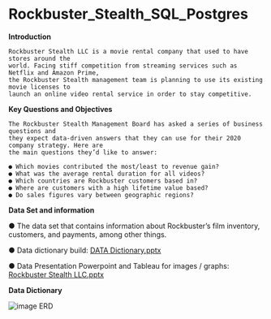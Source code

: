 # Rockbuster_Stealth_SQL_Postgres
**Introduction**

    Rockbuster Stealth LLC is a movie rental company that used to have stores around the
    world. Facing stiff competition from streaming services such as Netflix and Amazon Prime,
    the Rockbuster Stealth management team is planning to use its existing movie licenses to
    launch an online video rental service in order to stay competitive.

**Key Questions and Objectives**

    The Rockbuster Stealth Management Board has asked a series of business questions and
    they expect data-driven answers that they can use for their 2020 company strategy. Here are
    the main questions they’d like to answer:

    ● Which movies contributed the most/least to revenue gain?
    ● What was the average rental duration for all videos?
    ● Which countries are Rockbuster customers based in?
    ● Where are customers with a high lifetime value based?
    ● Do sales figures vary between geographic regions?
    
**Data Set and information**

   ● The data set that contains information about Rockbuster’s film inventory, customers, and 
    payments, among other things. 
    
   ● Data dictionary build: 
   [DATA Dictionary.pptx](https://github.com/JayRobertThomson/Rockbuster_Stealth_SQL_Postgres_Tableau/files/8987403/DATA.Dictionary.pptx)

   ● Data Presentation Powerpoint and Tableau for images / graphs:
[Rockbuster Stealth LLC.pptx](https://github.com/JayRobertThomson/Rockbuster_Stealth_SQL_Postgres_Tableau/files/8987404/Rockbuster.Stealth.LLC.pptx)

**Data Dictionary**

![image ERD](https://user-images.githubusercontent.com/106562808/171504841-963a4c0e-197f-481b-bf69-d211d910bf82.png)
